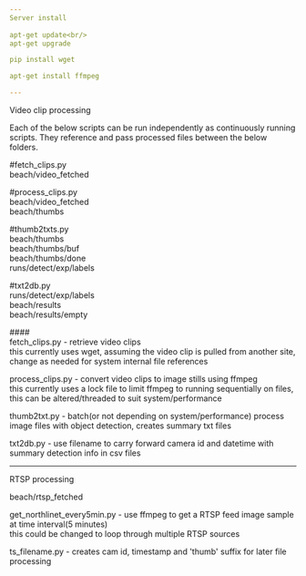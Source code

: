 ```yaml
---
Server install
 
apt-get update<br/>
apt-get upgrade

pip install wget

apt-get install ffmpeg

---
```

Video clip processing

Each of the below scripts can be run independently as continuously running scripts. They reference and pass processed files between the below folders.

#fetch_clips.py<br/>
beach/video_fetched

#process_clips.py<br/>
beach/video_fetched<br/>
beach/thumbs<br/>

#thumb2txts.py<br/>
beach/thumbs<br/>
beach/thumbs/buf<br/>
beach/thumbs/done<br/>
runs/detect/exp/labels 

#txt2db.py<br/>
runs/detect/exp/labels<br/>
beach/results<br/>
beach/results/empty 


####<br/>
fetch_clips.py - retrieve video clips<br/>
  this currently uses wget, assuming the video clip is pulled from another site, change as needed for system internal file references

process_clips.py - convert video clips to image stills using ffmpeg<br/>
  this currently uses a lock file to limit ffmpeg to running sequentially on files, this can be altered/threaded to suit system/performance

thumb2txt.py - batch(or not depending on system/performance) process image files with object detection, creates summary txt files

txt2db.py - use filename to carry forward camera id and datetime with summary detection info in csv files

---
RTSP processing

beach/rtsp_fetched

get_northlinet_every5min.py - use ffmpeg to get a RTSP feed image sample at time interval(5 minutes)<br/>
  this could be changed to loop through multiple RTSP sources

ts_filename.py - creates cam id, timestamp and 'thumb' suffix for later file processing
